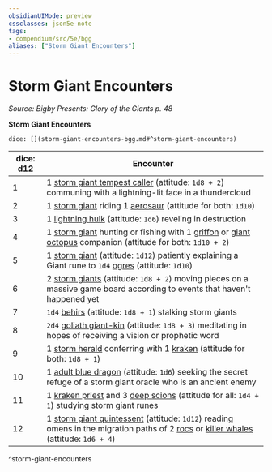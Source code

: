 ```yaml
---
obsidianUIMode: preview
cssclasses: json5e-note
tags:
- compendium/src/5e/bgg
aliases: ["Storm Giant Encounters"]
---
```

# Storm Giant Encounters
*Source: Bigby Presents: Glory of the Giants p. 48* 

**Storm Giant Encounters**

`dice: [](storm-giant-encounters-bgg.md#^storm-giant-encounters)`

| dice: d12 | Encounter |
|-----------|-----------|
| 1 | 1 [storm giant tempest caller](/Systems/5e/bestiary/giant/storm-giant-tempest-caller-bgg.md) (attitude: `1d8 + 2`) communing with a lightning-lit face in a thundercloud |
| 2 | 1 [storm giant](/Systems/5e/bestiary/giant/storm-giant.md) riding 1 [aerosaur](/Systems/5e/bestiary/monstrosity/aerosaur-bgg.md) (attitude for both: `1d10`) |
| 3 | 1 [lightning hulk](/Systems/5e/bestiary/elemental/lightning-hulk-bgg.md) (attitude: `1d6`) reveling in destruction |
| 4 | 1 [storm giant](/Systems/5e/bestiary/giant/storm-giant.md) hunting or fishing with 1 [griffon](/Systems/5e/bestiary/monstrosity/griffon.md) or [giant octopus](/Systems/5e/bestiary/beast/giant-octopus.md) companion (attitude for both: `1d10 + 2`) |
| 5 | 1 [storm giant](/Systems/5e/bestiary/giant/storm-giant.md) (attitude: `1d12`) patiently explaining a Giant rune to `1d4` [ogres](/Systems/5e/bestiary/giant/ogre.md) (attitude: `1d10`) |
| 6 | 2 [storm giants](/Systems/5e/bestiary/giant/storm-giant.md) (attitude: `1d8 + 2`) moving pieces on a massive game board according to events that haven't happened yet |
| 7 | `1d4` [behirs](/Systems/5e/bestiary/monstrosity/behir.md) (attitude: `1d8 + 1`) stalking storm giants |
| 8 | `2d4` [goliath giant-kin](/Systems/5e/bestiary/humanoid/goliath-giant-kin-bgg.md) (attitude: `1d8 + 3`) meditating in hopes of receiving a vision or prophetic word |
| 9 | 1 [storm herald](/Systems/5e/bestiary/aberration/storm-herald-bgg.md) conferring with 1 [kraken](/Systems/5e/bestiary/monstrosity/kraken.md) (attitude for both: `1d8 + 1`) |
| 10 | 1 [adult blue dragon](/Systems/5e/bestiary/dragon/adult-blue-dragon.md) (attitude: `1d6`) seeking the secret refuge of a storm giant oracle who is an ancient enemy |
| 11 | 1 [kraken priest](/Systems/5e/bestiary/monstrosity/kraken-priest-mpmm.md) and 3 [deep scions](/Systems/5e/bestiary/monstrosity/deep-scion-mpmm.md) (attitude for all: `1d4 + 1`) studying storm giant runes |
| 12 | 1 [storm giant quintessent](/Systems/5e/bestiary/giant/storm-giant-quintessent-mpmm.md) (attitude: `1d12`) reading omens in the migration paths of 2 [rocs](/Systems/5e/bestiary/monstrosity/roc.md) or [killer whales](/Systems/5e/bestiary/beast/killer-whale.md) (attitude: `1d6 + 4`) |
^storm-giant-encounters